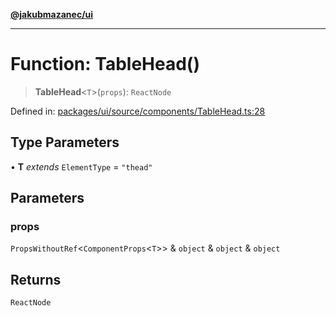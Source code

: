 [**@jakubmazanec/ui**](../README.md)

---

# Function: TableHead()

> **TableHead**\<`T`\>(`props`): `ReactNode`

Defined in:
[packages/ui/source/components/TableHead.ts:28](https://github.com/jakubmazanec/tools/blob/7c5f40d811171692b72a47160bc33d644201b16a/packages/ui/source/components/TableHead.ts#L28)

## Type Parameters

• **T** _extends_ `ElementType` = `"thead"`

## Parameters

### props

`PropsWithoutRef`\<`ComponentProps`\<`T`\>\> & `object` & `object` & `object`

## Returns

`ReactNode`
